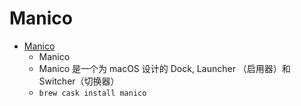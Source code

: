 # Manico
- [Manico](https://manico.im/)
  -  Manico
  - Manico 是一个为 macOS 设计的 Dock, Launcher （启用器）和 Switcher（切换器）
  - `brew cask install manico`
